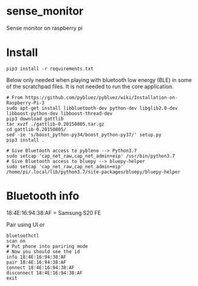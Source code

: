 # sense_monitor
Sense monitor on raspberry pi

# Install
```
pip3 install -r requirements.txt
```

Below only needed when playing with bluetooth low energy (BLE) in some of the scratchpad files.  It is not needed
to run the core application.
```
# From https://github.com/pybluez/pybluez/wiki/Installation-on-Raspberry-Pi-3
sudo apt-get install libbluetooth-dev python-dev libglib2.0-dev libboost-python-dev libboost-thread-dev
pip3 download gattlib
tar xvzf ./gattlib-0.20150805.tar.gz
cd gattlib-0.20150805/
sed -ie 's/boost_python-py34/boost_python-py37/' setup.py
pip3 install .

# Give Bluetooth access to pybleno --> Python3.7 
sudo setcap 'cap_net_raw,cap_net_admin+eip' /usr/bin/python3.7
# Give Bluetooth access to bluepy --> bluepy-helper 
sudo setcap 'cap_net_raw,cap_net_admin+eip' /home/pi/.local/lib/python3.7/site-packages/bluepy/bluepy-helper

```

# Bluetooth info
18:4E:16:94:38:AF = Samsung S20 FE

Pair using UI or
```
bluetoothctl
scan on
# Put phone into pariring mode
# Now you should see the id
info 18:4E:16:94:38:AF
pair 18:4E:16:94:38:AF
connect 18:4E:16:94:38:AF
disconnect 18:4E:16:94:38:AF
exit
```

